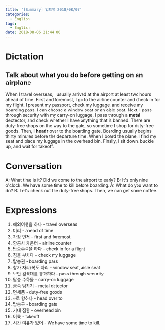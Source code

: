 ```yaml
---
title: '[Summary] 입트영 2018/08/07'
categories:
  - English
tags:
  - English
date: 2018-08-06 21:44:00
---
```


# Dictation
## Talk about what you do before getting on an airplane
When I travel overseas, I usually arrived at the airport at least two hours ahead of time. First and foremost, I go to the airline counter and check in for my flight. I present my passport, check my luggage, and receive my boarding pass. I can choose a window seat or an aisle seat. Next, I pass through security with my carry-on luggage. I pass through a **metal** dectector, and check whether I have anything that is banned. There are duty-free shops on the way to the gate, so sometime I shop for duty-free goods. Then, I **headr** over to the boarding gate. Boarding usually begins thirty minutes before the departure time. When I board the plane, I find my seat and place my luggage in the overhead bin. Finally, I sit down, buckle up, and wait for takeoff.

# Conversation
A: What time is it? Did we come to the airport to early?
B: It's only nine o'clock. We have some time to kill before boarding.
A: What do you want to do?
B: Let's check out the duty-free shops. Then, we can get some coffee.

# Expressions
1. 해외여행을 하다 - travel overseas
2. 미리 - ahead of time
3. 가장 먼저 - first and foremost
4. 항공사 카운터 - airline counter
5. 탑승수속을 하다 - check in for a flight
6. 짐을 부치다 - check my luggage
7. 탑승권 - boarding pass
8. 창가 자리/복도 자리 - window seat, aisle seat
9. 보안 검색대를 통과하다 - pass through security
10. 탑승 수하물 - carry-on luggage
11. 금속 탐지기 - metal detector
12. 면세품 - duty-free goods
13. ~로 향하다 - head over to
14. 탑승구 - boarding gate
15. 기내 짐칸 - overhead bin
16. 이륙 - takeoff
17. 시간 여유가 있어 - We have some time to kill.